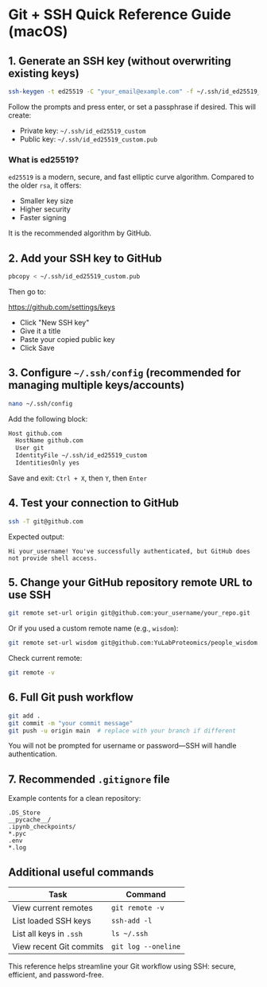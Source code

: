 # Git + SSH Quick Reference Guide (macOS)

## 1. Generate an SSH key (without overwriting existing keys)

```bash
ssh-keygen -t ed25519 -C "your_email@example.com" -f ~/.ssh/id_ed25519_custom
```

Follow the prompts and press enter, or set a passphrase if desired. This will create:

- Private key: `~/.ssh/id_ed25519_custom`
- Public key: `~/.ssh/id_ed25519_custom.pub`

### What is ed25519?

`ed25519` is a modern, secure, and fast elliptic curve algorithm. Compared to the older `rsa`, it offers:
- Smaller key size
- Higher security
- Faster signing

It is the recommended algorithm by GitHub.

## 2. Add your SSH key to GitHub

```bash
pbcopy < ~/.ssh/id_ed25519_custom.pub
```

Then go to:

https://github.com/settings/keys

- Click "New SSH key"
- Give it a title
- Paste your copied public key
- Click Save

## 3. Configure `~/.ssh/config` (recommended for managing multiple keys/accounts)

```bash
nano ~/.ssh/config
```

Add the following block:

```bash
Host github.com
  HostName github.com
  User git
  IdentityFile ~/.ssh/id_ed25519_custom
  IdentitiesOnly yes
```

Save and exit: `Ctrl + X`, then `Y`, then `Enter`

## 4. Test your connection to GitHub

```bash
ssh -T git@github.com
```

Expected output:

```
Hi your_username! You've successfully authenticated, but GitHub does not provide shell access.
```

## 5. Change your GitHub repository remote URL to use SSH

```bash
git remote set-url origin git@github.com:your_username/your_repo.git
```

Or if you used a custom remote name (e.g., `wisdom`):

```bash
git remote set-url wisdom git@github.com:YuLabProteomics/people_wisdom.git
```

Check current remote:

```bash
git remote -v
```

## 6. Full Git push workflow

```bash
git add .
git commit -m "your commit message"
git push -u origin main  # replace with your branch if different
```

You will not be prompted for username or password—SSH will handle authentication.

## 7. Recommended `.gitignore` file

Example contents for a clean repository:

```
.DS_Store
__pycache__/
.ipynb_checkpoints/
*.pyc
.env
*.log
```

## Additional useful commands

| Task | Command |
|------|---------|
| View current remotes | `git remote -v` |
| List loaded SSH keys | `ssh-add -l` |
| List all keys in `.ssh` | `ls ~/.ssh` |
| View recent Git commits | `git log --oneline` |

This reference helps streamline your Git workflow using SSH: secure, efficient, and password-free.
